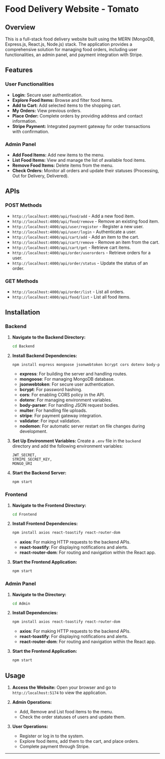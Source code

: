 # Food Delivery Website - Tomato

## Overview

This is a full-stack food delivery website built using the MERN (MongoDB, Express.js, React.js, Node.js) stack. The application provides a comprehensive solution for managing food orders, including user functionalities, an admin panel, and payment integration with Stripe.

## Features

### User Functionalities
- **Login:** Secure user authentication.
- **Explore Food Items:** Browse and filter food items.
- **Add to Cart:** Add selected items to the shopping cart.
- **My Orders:** View previous orders.
- **Place Order:** Complete orders by providing address and contact information.
- **Stripe Payment:** Integrated payment gateway for order transactions with confirmation.

### Admin Panel
- **Add Food Items:** Add new items to the menu.
- **List Food Items:** View and manage the list of available food items.
- **Remove Food Items:** Delete items from the menu.
- **Check Orders:** Monitor all orders and update their statuses (Processing, Out for Delivery, Delivered).

## APIs

### POST Methods
- `http://localhost:4000/api/food/add` - Add a new food item.
- `http://localhost:4000/api/food/remove` - Remove an existing food item.
- `http://localhost:4000/api/user/register` - Register a new user.
- `http://localhost:4000/api/user/login` - Authenticate a user.
- `http://localhost:4000/api/cart/add` - Add an item to the cart.
- `http://localhost:4000/api/cart/remove` - Remove an item from the cart.
- `http://localhost:4000/api/cart/get` - Retrieve cart items.
- `http://localhost:4000/api/order/userorders` - Retrieve orders for a user.
- `http://localhost:4000/api/order/status` - Update the status of an order.

### GET Methods
- `http://localhost:4000/api/order/list` - List all orders.
- `http://localhost:4000/api/food/list` - List all food items.


## Installation

### Backend

1. **Navigate to the Backend Directory:**
   ```bash
   cd Backend
   ```

2. **Install Backend Dependencies:**
   ```bash
   npm install express mongoose jsonwebtoken bcrypt cors dotenv body-parser multer stripe validator nodemon
   ```

   - **express**: For building the server and handling routes.
   - **mongoose**: For managing MongoDB database.
   - **jsonwebtoken**: For secure user authentication.
   - **bcrypt**: For password hashing.
   - **cors**: For enabling CORS policy in the API.
   - **dotenv**: For managing environment variables.
   - **body-parser**: For handling JSON request bodies.
   - **multer**: For handling file uploads.
   - **stripe**: For payment gateway integration.
   - **validator**: For input validation.
   - **nodemon**: For automatic server restart on file changes during development.

3. **Set Up Environment Variables:**
   Create a `.env` file in the `backend` directory and add the following environment variables:
   ```plaintext
   JWT_SECRET,
   STRIPE_SECRET_KEY,
   MONGO_URI
   ```

4. **Start the Backend Server:**
   ```bash
   npm start
   ```

### Frontend

1. **Navigate to the Frontend Directory:**
   ```bash
   cd Frontend
   ```

2. **Install Frontend Dependencies:**
   ```bash
   npm install axios react-toastify react-router-dom
   ```

   - **axios**: For making HTTP requests to the backend APIs.
   - **react-toastify**: For displaying notifications and alerts.
   - **react-router-dom**: For routing and navigation within the React app.

3. **Start the Frontend Application:**
   ```bash
   npm start
   ```
   
### Admin Panel

1. **Navigate to the Directory:**
   ```bash
   cd Admin
   ```

2. **Install Dependencies:**
   ```bash
   npm install axios react-toastify react-router-dom
   ```

   - **axios**: For making HTTP requests to the backend APIs.
   - **react-toastify**: For displaying notifications and alerts.
   - **react-router-dom**: For routing and navigation within the React app.

3. **Start the Frontend Application:**
   ```bash
   npm start
   ```

## Usage

1. **Access the Website:**
   Open your browser and go to `http://localhost:5174` to view the application.

2. **Admin Operations:**
      - Add, Remove and List food items to the menu.
      - Check the order statuses of users and update them.

3. **User Operations:**
     - Register or log in to the system.
     - Explore food items, add them to the cart, and place orders.
     - Complete payment through Stripe.

---
